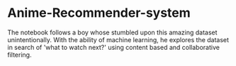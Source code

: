 # Anime-Recommender-system
The notebook follows a boy whose stumbled upon this amazing dataset unintentionally. With the ability of machine learning, he explores the dataset in search of 'what to watch next?' using content based and collaborative filtering.
